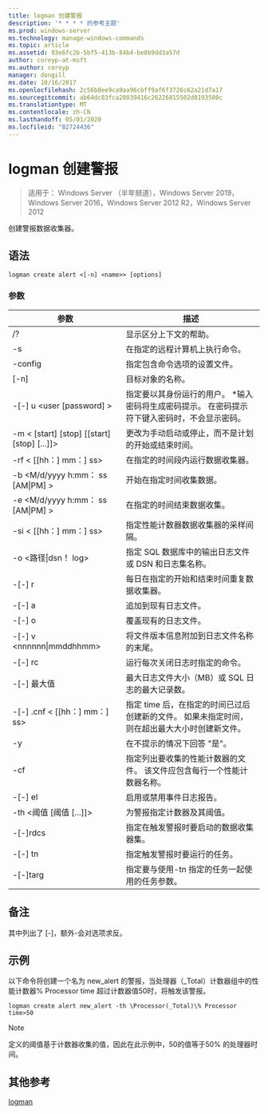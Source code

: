 ```yaml
---
title: logman 创建警报
description: '* * * * 的参考主题'
ms.prod: windows-server
ms.technology: manage-windows-commands
ms.topic: article
ms.assetid: 93e6fc2b-5bf5-413b-84b4-be8b9dd3a57d
author: coreyp-at-msft
ms.author: coreyp
manager: dongill
ms.date: 10/16/2017
ms.openlocfilehash: 2c56b8ee9ca9aa96cbff9af6f3726c62a21d7a17
ms.sourcegitcommit: ab64dc83fca28039416c26226815502d0193500c
ms.translationtype: MT
ms.contentlocale: zh-CN
ms.lasthandoff: 05/01/2020
ms.locfileid: "82724436"
---
```

# <a name="logman-create-alert"></a>logman 创建警报

> 适用于： Windows Server （半年频道），Windows Server 2019，Windows Server 2016，Windows Server 2012 R2，Windows Server 2012

创建警报数据收集器。  

## <a name="syntax"></a>语法  
```  
logman create alert <[-n] <name>> [options]  
```  
### <a name="parameters"></a>参数  

|                 参数                  |                                                                               描述                                                                               |
|--------------------------------------------|-------------------------------------------------------------------------------------------------------------------------------------------------------------------------|
|                     /?                     |                                                                    显示区分上下文的帮助。                                                                     |
|             -s<computer name>             |                                                          在指定的远程计算机上执行命令。                                                          |
|              -config <value>               |                                                         指定包含命令选项的设置文件。                                                         |
|                [-n]<name>                 |                                                                       目标对象的名称。                                                                        |
|          -[-] u <user [password] >           | 指定要以其身份运行的用户。 \*输入密码将生成密码提示。 在密码提示符下键入密码时，不会显示密码。 |
| -m < [start] [stop] [[start] [stop] [...]]> |                                                更改为手动启动或停止，而不是计划的开始或结束时间。                                                 |
|             -rf < [[hh：] mm：] ss>             |                                                        在指定的时间段内运行数据收集器。                                                         |
|     -b <M/d/yyyy h:mm： ss [AM&#124;PM] >      |                                                              开始在指定时间收集数据。                                                               |
|     -e <M/d/yyyy h:mm： ss [AM&#124;PM] >      |                                                               在指定的时间结束数据收集。                                                                |
|             -si < [[hh：] mm：] ss>             |                                                 指定性能计数器数据收集器的采样间隔。                                                  |
|           -o <路径&#124;dsn！ log>           |                                              指定 SQL 数据库中的输出日志文件或 DSN 和日志集名称。                                               |
|                   -[-] r                    |                                                  每日在指定的开始和结束时间重复数据收集器。                                                  |
|                   -[-] a                    |                                                                     追加到现有日志文件。                                                                     |
|                   -[-] o                   |                                                                     覆盖现有的日志文件。                                                                     |
|        -[-] v <nnnnnn&#124;mmddhhmm>        |                                                   将文件版本信息附加到日志文件名称的末尾。                                                   |
|               -[-] rc<task>                |                                                         运行每次关闭日志时指定的命令。                                                          |
|              -[-] 最大值 <value>               |                                                 最大日志文件大小（MB）或 SQL 日志的最大记录数。                                                  |
|           -[-] .cnf < [[hh：] mm：] ss>           |     指定 time 后，在指定的时间已过后创建新的文件。 如果未指定时间，则在超出最大大小时创建新文件。     |
|                     -y                     |                                                             在不提示的情况下回答 "是"。                                                              |
|               -cf<filename>               |                       指定列出要收集的性能计数器的文件。 该文件应包含每行一个性能计数器名称。                        |
|                   -[-] el                   |                                                                启用或禁用事件日志报告。                                                                 |
|     -th <阈值 [阈值 [...]]>      |                                                        为警报指定计数器及其阈值。                                                        |
|              -[-]rdcs<name>               |                                                     指定在触发警报时要启动的数据收集器集。                                                      |
|               -[-] tn<task>                |                                                             指定触发警报时要运行的任务。                                                              |
|            -[-]targ<argument>             |                                               指定要与使用-tn 指定的任务一起使用的任务参数。                                                |

## <a name="remarks"></a>备注  
其中列出了 [-]，额外-会对选项求反。  
## <a name="examples"></a>示例  
以下命令将创建一个名为 new_alert 的警报，当处理器（_Total）计数器组中的性能计数器% Processor time 超过计数器值50时，将触发该警报。  
```  
logman create alert new_alert -th \Processor(_Total)\% Processor time>50  
```  
> [!NOTE]
> 定义的阈值基于计数器收集的值，因此在此示例中，50的值等于50% 的处理器时间。  
> ## <a name="additional-references"></a>其他参考  
> [logman](logman.md)  
